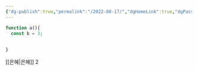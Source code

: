 ```yaml
---
{"dg-publish":true,"permalink":"/2022-08-17/","dgHomeLink":true,"dgPassFrontmatter":false}
---
```



```javascript
function a(){
  const b = 3;
  
  
}
```
[[은혜|은혜]] 2